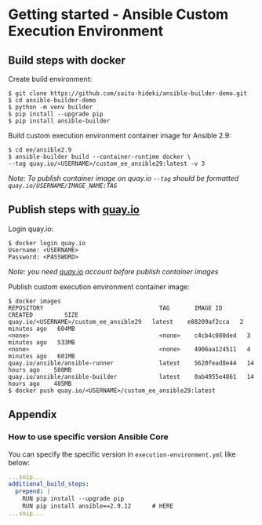 # Getting started - Ansible Custom Execution Environment

## Build steps with docker

Create build environment:

```shell
$ git clone https://github.com/saito-hideki/ansible-builder-demo.git
$ cd ansible-builder-demo
$ python -m venv builder
$ pip install --upgrade pip
$ pip install ansible-builder
```

Build custom execution environment container image for Ansible 2.9:

```shell
$ cd ee/ansible2.9
$ ansible-builder build --container-runtime docker \
--tag quay.io/<USERNAME>/custom_ee_ansible29:latest -v 3
```
*Note: To publish container image on quay.io `--tag` should be formatted `quay.io/USERNAME/IMAGE_NAME:TAG`*

## Publish steps with [quay.io](https://quay.io/)

Login quay.io:

```shell
$ docker login quay.io
Username: <USERNAME>
Password: <PASSWORD>
```

*Note: you need [quay.io](https://quay.io/) account before publish container images*

Publish custom execution environment container image:

```shell
$ docker images
REPOSITORY                                 TAG       IMAGE ID       CREATED         SIZE
quay.io/<USERNAME>/custom_ee_ansible29   latest    e88209af2cca   2 minutes ago   604MB
<none>                                     <none>    c4cb4c080ded   3 minutes ago   533MB
<none>                                     <none>    4906aa124511   4 minutes ago   601MB
quay.io/ansible/ansible-runner             latest    5620fead8e44   14 hours ago    580MB
quay.io/ansible/ansible-builder            latest    0ab4955e4861   14 hours ago    485MB
$ docker push quay.io/<USERNAME>/custom_ee_ansible29:latest
```

## Appendix
### How to use specific version Ansible Core

You can specify the specific version in `execution-environment.yml` like below:

```yaml
...snip...
additional_build_steps:
  prepend: |
    RUN pip install --upgrade pip
    RUN pip install ansible==2.9.12      # HERE
...snip...
```
